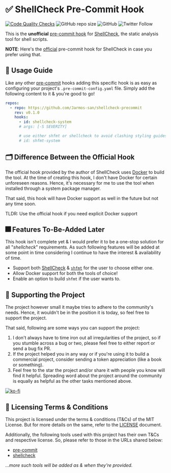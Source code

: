 # ✅ ShellCheck Pre-Commit Hook

[![Code Quality Checks](https://github.com/Jarmos-san/shellcheck-precommit/actions/workflows/main.yml/badge.svg?branch=main)](https://github.com/Jarmos-san/shellcheck-precommit/actions/workflows/main.yml)
![GitHub repo size](https://img.shields.io/github/repo-size/Jarmos-san/shellcheck-precommit?label=Repo%20Size&logo=github&style=flat-square)
![GitHub](https://img.shields.io/github/license/Jarmos-san/shellcheck-precommit?color=github&label=License&logo=github&style=flat-square)
![Twitter Follow](https://img.shields.io/twitter/follow/Jarmosan?style=social)

This is the **unofficial**
[pre-commit hook](https://pre-commit.com/#adding-pre-commit-plugins-to-your-project)
for [ShellCheck](https://www.shellcheck.net/), the static analysis tool for
shell scripts.

**NOTE**: Here's the
[official](https://github.com/koalaman/shellcheck-precommit) pre-commit hook for
ShellCheck in case you prefer using that.

## 📜 Usage Guide

Like any other [pre-commit](https://pre-commit.com) hooks adding this specific
hook is as easy as configuring your project's `.pre-commit-config.yaml` file.
Simply add the following content to it & you're good to go!

```yaml
repos:
  - repo: https://github.com/Jarmos-san/shellcheck-precommit
    rev: v0.1.0
    hooks:
      - id: shellcheck-system
      # args: [-S SEVERITY]

      # use either shfmt or shellcheck to avoid clashing styling guides
      # id: shfmt-system
```

## 🗂️ Difference Between the Official Hook

The official hook provided by the author of ShellCheck uses
[Docker](https://www.docker.com/) to build the tool. At the time of creating
this hook, I don't have Docker for certain unforeseen reasons. Hence, it's
necessary for me to use the tool when installed through a system package
manager.

That said, this hook will have Docker support as well in the future but not any
time soon.

TLDR: Use the official hook if you need explicit Docker support

## 🎆 Features To-Be-Added Later

This hook isn't complete yet & I would prefer it to be a one-stop solution for
all "_shellcheck_" requirements. As such following features will be added at
some point in time considering I continue to have the interest & availability of
time.

- Support both [ShellCheck](https://www.shellcheck.net) &
  [`shfmt`](https://github.com/mvdan/sh#shfmt) for the user to choose either
  one.
- Allow Docker support for both the tools of choice!
- Enable an option to build `shfmt` if the user wants to.

## 👋 Supporting the Project

The project however small it maybe tries to adhere to the community's needs.
Hence, it wouldn't be in the position it is today, so feel free to support the
project.

That said, following are some ways you can support the project:

1. I don't always have to time iron out all irregularities of the project, so if
   you stumble across a bug or two, please feel free to either report or send a
   bug fix PR.
2. If the project helped you in any way or if you're using it to build a
   commercial project, consider sending a token appreciation (like a book or
   something).
3. Feel free to the star the project and/or share it with people you know will
   find it helpful. Spreading word about the project around the community is
   equally as helpful as the other tasks mentioned above.

[![ko-fi](https://ko-fi.com/img/githubbutton_sm.svg)](https://ko-fi.com/H2H567ZQH)

## 📄 Licensing Terms & Conditions

This project is licensed under the terms & conditions (T&Cs) of the MIT License. But for more details on the same, refer to the [LICENSE](./LICENSE) document.

Additionally, the following tools used with this project has their own T&Cs and respective license. So, please refer to those in the URLs shared below:

- [pre-commit](https://github.com/pre-commit/pre-commit)
- [shellcheck](https://github.com/koalaman/shellcheck)

_...more such tools will be added as & when they're provided._
